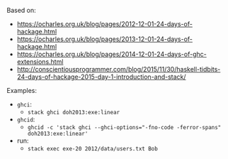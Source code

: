 Based on:

- https://ocharles.org.uk/blog/pages/2012-12-01-24-days-of-hackage.html
- https://ocharles.org.uk/blog/pages/2013-12-01-24-days-of-hackage.html
- https://ocharles.org.uk/blog/pages/2014-12-01-24-days-of-ghc-extensions.html
- http://conscientiousprogrammer.com/blog/2015/11/30/haskell-tidbits-24-days-of-hackage-2015-day-1-introduction-and-stack/

Examples:

- `ghci`:
    - `stack ghci doh2013:exe:linear`
- `ghcid`:
    - `ghcid -c 'stack ghci --ghci-options="-fno-code -ferror-spans" doh2013:exe:linear'`
- run:
    - `stack exec exe-20 2012/data/users.txt Bob`
